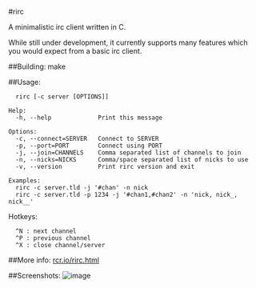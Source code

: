 #rirc

A minimalistic irc client written in C.

While still under development, it currently supports
many features which you would expect from a basic
irc client.

##Building:
make

##Usage:
```
  rirc [-c server [OPTIONS]]

Help:
  -h, --help             Print this message

Options:
  -c, --connect=SERVER   Connect to SERVER
  -p, --port=PORT        Connect using PORT
  -j, --join=CHANNELS    Comma separated list of channels to join
  -n, --nicks=NICKS      Comma/space separated list of nicks to use
  -v, --version          Print rirc version and exit

Examples:
  rirc -c server.tld -j '#chan' -n nick
  rirc -c server.tld -p 1234 -j '#chan1,#chan2' -n 'nick, nick_, nick__'
```

Hotkeys:
```
  ^N : next channel
  ^P : previous channel
  ^X : close channel/server
```

##More info:
[rcr.io/rirc.html](http://rcr.io/rirc.html)

##Screenshots:
![image](https://raw.github.com/robbinsr/rirc/master/rirc.png?raw=true)
